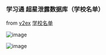 
### 学习通 超星泄露数据库（学校名单）

from [v2ex](https://www.v2ex.com/t/861101) [学校名单](https://raw.githubusercontent.com/jony4/security/master/chaoxing/chaoxing.txt)

![image](https://user-images.githubusercontent.com/13718575/174763506-01be06ef-3912-41f6-b07d-efb160472298.png)

![image](https://user-images.githubusercontent.com/13718575/174763456-d6fac77c-f6b2-43f5-b32a-fe5121969dd4.png)

